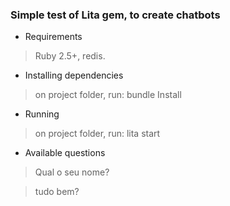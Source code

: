 ### Simple test of Lita gem, to create chatbots

- Requirements
> Ruby 2.5+, redis.

- Installing dependencies
> on project folder, run: bundle Install

- Running
> on project folder, run: lita start

- Available questions
> Qual o seu nome?

> tudo bem?
